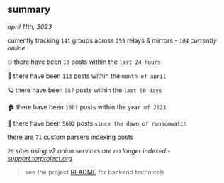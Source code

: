 
## summary
_april 11th, 2023_

currently tracking `141` groups across `255` relays & mirrors - _`104` currently online_

⏲ there have been `18` posts within the `last 24 hours`

🦈 there have been `113` posts within the `month of april`

🪐 there have been `957` posts within the `last 90 days`

🏚 there have been `1001` posts within the `year of 2023`

🦕 there have been `5692` posts `since the dawn of ransomwatch`

there are `71` custom parsers indexing posts

_`20` sites using v2 onion services are no longer indexed - [support.torproject.org](https://support.torproject.org/onionservices/v2-deprecation/)_

> see the project [README](https://github.com/joshhighet/ransomwatch#ransomwatch--) for backend technicals
